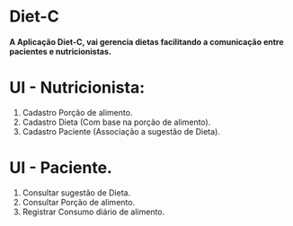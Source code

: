 # Diet-C

#### A Aplicação Diet-C, vai gerencia dietas facilitando a comunicação entre pacientes e nutricionistas.

# UI - Nutricionista:
1. Cadastro Porção de alimento.
2. Cadastro Dieta (Com base na porção de alimento).
3. Cadastro Paciente (Associação a sugestão de Dieta).


# UI - Paciente.
1. Consultar sugestão de Dieta.
2. Consultar Porção de alimento.
3. Registrar Consumo diário de alimento.
